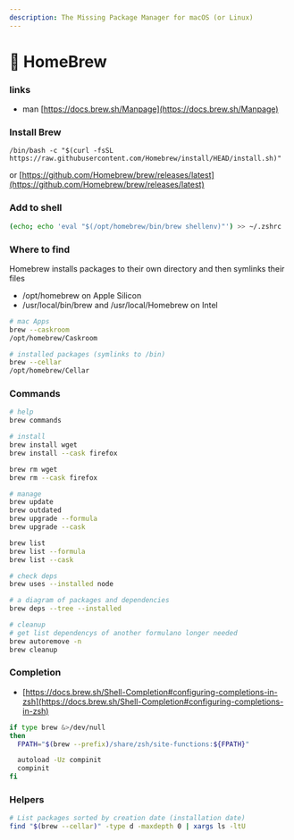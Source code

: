 ```yaml
---
description: The Missing Package Manager for macOS (or Linux)
---
```

# 🍻 HomeBrew

### links

* man [https://docs.brew.sh/Manpage](https://docs.brew.sh/Manpage)

### Install Brew

```
/bin/bash -c "$(curl -fsSL https://raw.githubusercontent.com/Homebrew/install/HEAD/install.sh)"
```

or [https://github.com/Homebrew/brew/releases/latest](https://github.com/Homebrew/brew/releases/latest)

### Add to shell

```bash
(echo; echo 'eval "$(/opt/homebrew/bin/brew shellenv)"') >> ~/.zshrc
```

### Where to find

Homebrew installs packages to their own directory and then symlinks their files

* /opt/homebrew on Apple Silicon
* /usr/local/bin/brew and /usr/local/Homebrew on Intel

```bash
# mac Apps
brew --caskroom
/opt/homebrew/Caskroom

# installed packages (symlinks to /bin)
brew --cellar
/opt/homebrew/Cellar
```

### Commands

```sh
# help
brew commands

# install
brew install wget
brew install --cask firefox

brew rm wget
brew rm --cask firefox

# manage
brew update
brew outdated
brew upgrade --formula
brew upgrade --cask

brew list
brew list --formula
brew list --cask

# check deps
brew uses --installed node

# a diagram of packages and dependencies
brew deps --tree --installed

# cleanup
# get list dependencys of another formulano longer needed
brew autoremove -n
brew cleanup
```

### Completion

* [https://docs.brew.sh/Shell-Completion#configuring-completions-in-zsh](https://docs.brew.sh/Shell-Completion#configuring-completions-in-zsh)

```bash
if type brew &>/dev/null
then
  FPATH="$(brew --prefix)/share/zsh/site-functions:${FPATH}"

  autoload -Uz compinit
  compinit
fi
```

### Helpers

```bash
# List packages sorted by creation date (installation date)
find "$(brew --cellar)" -type d -maxdepth 0 | xargs ls -ltU
```
